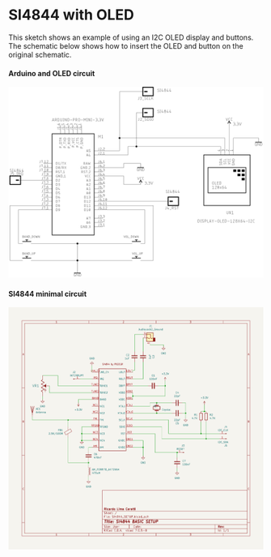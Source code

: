 # SI4844 with OLED

This sketch shows an example of using an I2C OLED display and buttons.
The schematic below shows how to insert the OLED and button on the original schematic. 

#### Arduino and OLED circuit

![schematic Arduino and OLED](https://github.com/pu2clr/SI4844/blob/master/extras/images/schematic_Arduino_circuit.png)

#### SI4844 minimal circuit

![schematic SI4844 minimal circuit](https://github.com/pu2clr/SI4844/blob/master/extras/images/schematic_SI4844_minimal_circuit.png)
